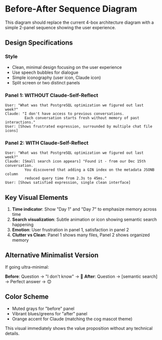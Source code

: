 # Before-After Sequence Diagram

This diagram should replace the current 4-box architecture diagram with a simple 2-panel sequence showing the user experience.

## Design Specifications

### Style
- Clean, minimal design focusing on the user experience
- Use speech bubbles for dialogue
- Simple iconography (user icon, Claude icon)
- Split screen or two distinct panels

### Panel 1: WITHOUT Claude-Self-Reflect
```
User: "What was that PostgreSQL optimization we figured out last week?"
Claude: "I don't have access to previous conversations. 
         Each conversation starts fresh without memory of past interactions."
User: [Shows frustrated expression, surrounded by multiple chat file icons]
```

### Panel 2: WITH Claude-Self-Reflect  
```
User: "What was that PostgreSQL optimization we figured out last week?"
Claude: [Small search icon appears] "Found it - from our Dec 15th conversation. 
         You discovered that adding a GIN index on the metadata JSONB column 
         reduced query time from 2.3s to 45ms."
User: [Shows satisfied expression, single clean interface]
```

## Key Visual Elements

1. **Time indicator**: Show "Day 1" and "Day 7" to emphasize memory across time
2. **Search visualization**: Subtle animation or icon showing semantic search happening
3. **Emotion**: User frustration in panel 1, satisfaction in panel 2
4. **Clutter vs Clean**: Panel 1 shows many files, Panel 2 shows organized memory

## Alternative Minimalist Version

If going ultra-minimal:

**Before**: Question → "I don't know" → 😤
**After**: Question → [semantic search] → Perfect answer → 😊

## Color Scheme
- Muted grays for "before" panel
- Vibrant blues/greens for "after" panel
- Orange accent for Claude (matching the cog mascot theme)

This visual immediately shows the value proposition without any technical details.